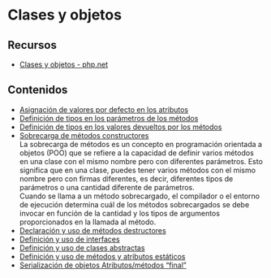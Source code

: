 # Clases y objetos

## Recursos

* [Clases y objetos - php.net](https://www.php.net/manual/es/language.oop5.php)

## Contenidos

* [Asignación de valores por defecto en los atributos ](https://www.php.net/manual/es/language.oop5.properties.php)
* [Definición de tipos en los parámetros de los métodos ](https://www.php.net/manual/es/functions.arguments.php)
* [Definición de tipos en los valores devueltos por los métodos ](https://www.php.net/manual/es/functions.returning-values.php)
* [Sobrecarga de métodos constructores ](https://desarrolloweb.com/articulos/sobrecarga-constructores-php.h)\
  La sobrecarga de métodos es un concepto en programación orientada a objetos (POO) que se refiere a la capacidad de definir varios métodos en una clase con el mismo nombre pero con diferentes parámetros. Esto significa que en una clase, puedes tener varios métodos con el mismo nombre pero con firmas diferentes, es decir, diferentes tipos de parámetros o una cantidad diferente de parámetros.\
  Cuando se llama a un método sobrecargado, el compilador o el entorno de ejecución determina cuál de los métodos sobrecargados se debe invocar en función de la cantidad y los tipos de argumentos proporcionados en la llamada al método.
* [Declaración y uso de métodos destructores ](https://www.php.net/manual/es/language.oop5.decon.php)
* [Definición y uso de interfaces](https://www.php.net/manual/es/language.oop5.interfaces.php)
* [Definición y uso de clases abstractas](https://www.php.net/manual/es/language.oop5.abstract.php)
* [Definición y uso de métodos y atributos estáticos ](https://www.php.net/manual/es/language.oop5.static.php)
* [Serialización de objetos Atributos/métodos “final”](https://www.php.net/manual/es/language.oop5.serialization.php)

